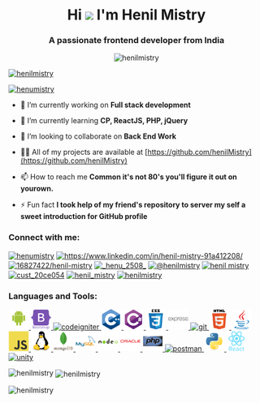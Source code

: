 <h1 align="center">Hi <img src="https://media.giphy.com/media/hvRJCLFzcasrR4ia7z/giphy.gif" width="40">  I'm Henil Mistry</h1>
<h3 align="center">A passionate frontend developer from India</h3>

<p align="center"> <img src="https://komarev.com/ghpvc/?username=henilmistry&label=Profile%20views&color=0e75b6&style=flat" alt="henilmistry" /> </p>

<p align="left"> <a href="https://github.com/ryo-ma/github-profile-trophy"><img src="https://github-profile-trophy.vercel.app/?username=henilmistry" alt="henilmistry" /></a> </p>

<p align="left"> <a href="https://twitter.com/henumistry" target="blank"><img src="https://img.shields.io/twitter/follow/henumistry?logo=twitter&style=for-the-badge" alt="henumistry" /></a> </p>

- 🔭 I’m currently working on **Full stack development**

- 🌱 I’m currently learning **CP, ReactJS, PHP, jQuery**

- 👯 I’m looking to collaborate on **Back End Work**

- 👨‍💻 All of my projects are available at [https://github.com/henilMistry](https://github.com/henilMistry)

- 📫 How to reach me **Common it's not 80's you'll figure it out on yourown.**

- ⚡ Fun fact **I took help of my friend's repository to server my self a sweet introduction for GitHub profile**

<h3 align="left">Connect with me:</h3>
<p align="left">
<a href="https://twitter.com/henumistry" target="blank"><img align="center" src="https://raw.githubusercontent.com/rahuldkjain/github-profile-readme-generator/master/src/images/icons/Social/twitter.svg" alt="henumistry" height="30" width="40" /></a>
<a href="https://linkedin.com/in/https://www.linkedin.com/in/henil-mistry-91a412208/" target="blank"><img align="center" src="https://raw.githubusercontent.com/rahuldkjain/github-profile-readme-generator/master/src/images/icons/Social/linked-in-alt.svg" alt="https://www.linkedin.com/in/henil-mistry-91a412208/" height="30" width="40" /></a>
<a href="https://stackoverflow.com/users/16827422/henil-mistry" target="blank"><img align="center" src="https://raw.githubusercontent.com/rahuldkjain/github-profile-readme-generator/master/src/images/icons/Social/stack-overflow.svg" alt="16827422/henil-mistry" height="30" width="40" /></a>
<a href="https://instagram.com/_henu_2508_" target="blank"><img align="center" src="https://raw.githubusercontent.com/rahuldkjain/github-profile-readme-generator/master/src/images/icons/Social/instagram.svg" alt="_henu_2508_" height="30" width="40" /></a>
<a href="https://medium.com/@henilmistry" target="blank"><img align="center" src="https://raw.githubusercontent.com/rahuldkjain/github-profile-readme-generator/master/src/images/icons/Social/medium.svg" alt="@henilmistry" height="30" width="40" /></a>
<a href="https://www.youtube.com/c/henil mistry" target="blank"><img align="center" src="https://raw.githubusercontent.com/rahuldkjain/github-profile-readme-generator/master/src/images/icons/Social/youtube.svg" alt="henil mistry" height="30" width="40" /></a>
<a href="https://www.codechef.com/users/cust_20ce054" target="blank"><img align="center" src="https://cdn.jsdelivr.net/npm/simple-icons@3.1.0/icons/codechef.svg" alt="cust_20ce054" height="30" width="40" /></a>
<a href="https://www.hackerrank.com/henil_mistry" target="blank"><img align="center" src="https://raw.githubusercontent.com/rahuldkjain/github-profile-readme-generator/master/src/images/icons/Social/hackerrank.svg" alt="henil_mistry" height="30" width="40" /></a>
<a href="https://www.leetcode.com/henilmistry" target="blank"><img align="center" src="https://raw.githubusercontent.com/rahuldkjain/github-profile-readme-generator/master/src/images/icons/Social/leet-code.svg" alt="henilmistry" height="30" width="40" /></a>
</p>

<h3 align="left">Languages and Tools:</h3>
<p align="left"> <a href="https://developer.android.com" target="_blank" rel="noreferrer"> <img src="https://raw.githubusercontent.com/devicons/devicon/master/icons/android/android-original-wordmark.svg" alt="android" width="40" height="40"/> </a> <a href="https://getbootstrap.com" target="_blank" rel="noreferrer"> <img src="https://raw.githubusercontent.com/devicons/devicon/master/icons/bootstrap/bootstrap-plain-wordmark.svg" alt="bootstrap" width="40" height="40"/> </a> <a href="https://codeigniter.com" target="_blank" rel="noreferrer"> <img src="https://cdn.worldvectorlogo.com/logos/codeigniter.svg" alt="codeigniter" width="40" height="40"/> </a> <a href="https://www.w3schools.com/cpp/" target="_blank" rel="noreferrer"> <img src="https://raw.githubusercontent.com/devicons/devicon/master/icons/cplusplus/cplusplus-original.svg" alt="cplusplus" width="40" height="40"/> </a> <a href="https://www.w3schools.com/cs/" target="_blank" rel="noreferrer"> <img src="https://raw.githubusercontent.com/devicons/devicon/master/icons/csharp/csharp-original.svg" alt="csharp" width="40" height="40"/> </a> <a href="https://www.w3schools.com/css/" target="_blank" rel="noreferrer"> <img src="https://raw.githubusercontent.com/devicons/devicon/master/icons/css3/css3-original-wordmark.svg" alt="css3" width="40" height="40"/> </a> <a href="https://expressjs.com" target="_blank" rel="noreferrer"> <img src="https://raw.githubusercontent.com/devicons/devicon/master/icons/express/express-original-wordmark.svg" alt="express" width="40" height="40"/> </a> <a href="https://git-scm.com/" target="_blank" rel="noreferrer"> <img src="https://www.vectorlogo.zone/logos/git-scm/git-scm-icon.svg" alt="git" width="40" height="40"/> </a> <a href="https://www.w3.org/html/" target="_blank" rel="noreferrer"> <img src="https://raw.githubusercontent.com/devicons/devicon/master/icons/html5/html5-original-wordmark.svg" alt="html5" width="40" height="40"/> </a> <a href="https://www.java.com" target="_blank" rel="noreferrer"> <img src="https://raw.githubusercontent.com/devicons/devicon/master/icons/java/java-original.svg" alt="java" width="40" height="40"/> </a> <a href="https://developer.mozilla.org/en-US/docs/Web/JavaScript" target="_blank" rel="noreferrer"> <img src="https://raw.githubusercontent.com/devicons/devicon/master/icons/javascript/javascript-original.svg" alt="javascript" width="40" height="40"/> </a> <a href="https://www.linux.org/" target="_blank" rel="noreferrer"> <img src="https://raw.githubusercontent.com/devicons/devicon/master/icons/linux/linux-original.svg" alt="linux" width="40" height="40"/> </a> <a href="https://www.mongodb.com/" target="_blank" rel="noreferrer"> <img src="https://raw.githubusercontent.com/devicons/devicon/master/icons/mongodb/mongodb-original-wordmark.svg" alt="mongodb" width="40" height="40"/> </a> <a href="https://www.mysql.com/" target="_blank" rel="noreferrer"> <img src="https://raw.githubusercontent.com/devicons/devicon/master/icons/mysql/mysql-original-wordmark.svg" alt="mysql" width="40" height="40"/> </a> <a href="https://nodejs.org" target="_blank" rel="noreferrer"> <img src="https://raw.githubusercontent.com/devicons/devicon/master/icons/nodejs/nodejs-original-wordmark.svg" alt="nodejs" width="40" height="40"/> </a> <a href="https://www.oracle.com/" target="_blank" rel="noreferrer"> <img src="https://raw.githubusercontent.com/devicons/devicon/master/icons/oracle/oracle-original.svg" alt="oracle" width="40" height="40"/> </a> <a href="https://www.php.net" target="_blank" rel="noreferrer"> <img src="https://raw.githubusercontent.com/devicons/devicon/master/icons/php/php-original.svg" alt="php" width="40" height="40"/> </a> <a href="https://postman.com" target="_blank" rel="noreferrer"> <img src="https://www.vectorlogo.zone/logos/getpostman/getpostman-icon.svg" alt="postman" width="40" height="40"/> </a> <a href="https://www.python.org" target="_blank" rel="noreferrer"> <img src="https://raw.githubusercontent.com/devicons/devicon/master/icons/python/python-original.svg" alt="python" width="40" height="40"/> </a> <a href="https://reactjs.org/" target="_blank" rel="noreferrer"> <img src="https://raw.githubusercontent.com/devicons/devicon/master/icons/react/react-original-wordmark.svg" alt="react" width="40" height="40"/> </a> <a href="https://unity.com/" target="_blank" rel="noreferrer"> <img src="https://www.vectorlogo.zone/logos/unity3d/unity3d-icon.svg" alt="unity" width="40" height="40"/> </a> </p>

<p><img align="left" src="https://github-readme-stats.vercel.app/api/top-langs?username=henilmistry&show_icons=true&locale=en&layout=compact" alt="henilmistry" /></p>

<p>&nbsp;<img align="center" src="https://github-readme-stats.vercel.app/api?username=henilmistry&show_icons=true&locale=en" alt="henilmistry" /></p>

<p><img align="center" src="https://github-readme-streak-stats.herokuapp.com/?user=henilmistry&" alt="henilmistry" /></p>
